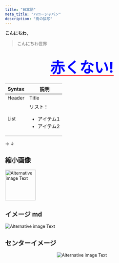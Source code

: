 ```yaml
---
title: "日本語"
meta_title: "ハロージャパン"
description: "島の描写"
---
```


**こんにちわ**，

> こんにちわ世界

## <center style="text-decoration:underline red 2px solid; text-underline-offset: 8px; margin-block:22px " ><font style="color:blue" size="22" color="red">赤くない!</font></center>

| Syntax |  説明                                               |
| ------ | ------------------------------------------------------------ |
| Header | Title                                                        |
| List   | リスト ! <ul><li>アイテム1</li><li>アイテム2</li></ul> |

&rarr; &darr;

## 縮小画像

<img width="100" src="/images/flowa05.png" alt="Alternative image Text" />

## イメージ md

![Alternative image Text](/images/flowa05.png)

## センターイメージ

<p align="center" >
<img src="/images/flowa05.png" alt="Alternative image Text" />
</p>
